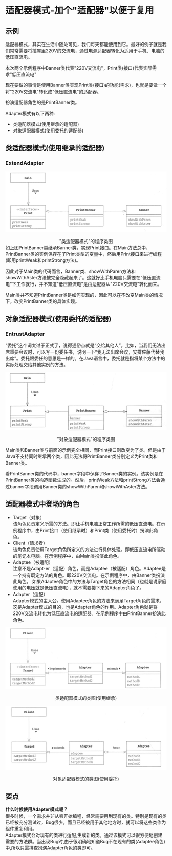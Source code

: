 # 适配器模式-加个"适配器"以便于复用
## 示例
适配器模式，其实在生活中随处可见，我们每天都能使用到它。最好的例子就是我们常常需要将插座里220V的交流电，通过电源适配器转化为适用于手机、电脑的低压直流电。  

本次两个示例程序中Banner类代表"220V交流电"，Print类(接口)代表实际需求"低压直流电"

现在要做的事情是使用Banner类实现Print类(接口)的功能(需求)，也就是要做一个将"220V交流电"转化成"低压直流电"的适配器。

扮演适配器角色的是PrintBanner类。

Adapter模式有以下两种:
- 类适配器模式(使用继承的适配器)
- 对象适配器模式(使用委托的适配器)


## 类适配器模式(使用继承的适配器) 
### ExtendAdapter
!["类适配器模式"的程序类图.png](img/"类适配器模式"的程序类图.png)
<div style="text-align: center;">"类适配器模式"的程序类图</div>
如上图PrintBanner类继承Banner类，实现Print接口。在Main方法总中，PrintBanner类的实例保存在了Print类型的变量中，然后用Print接口来进行编程(即用printWeak和printStrong方法)。  

因此对于Main类的代码而言，Banner类、showWithParen方法和showWithAster方法被完全隐藏起来了。这就好比手机电脑只需要在"低压直流电"下工作就行，并不知道"低压直流电"是由适配器从"220V交流电"转化而来。

Main类并不知道PrintBanner类是如何实现的，因此可以在不改变Main类的情况下，改变PrintBanner类的具体实现。


## 对象适配器模式(使用委托的适配器)
### EntrustAdapter

“委托”这个词太过于正式了，说得通俗点就是“交给其他人”。比如，当我们无法出席重要会议时，可以写一份委任书，说明一下“我无法出席会议，安排佐藤代替我出席”。委托跟委任的意思是一样的。在Java语言中，委托就是指将某个方法中的实际处理交给其他实例的方法。


![对象适配器模式"的程序类图](img/"对象适配器模式"的程序类图.png)
<div style="text-align: center;">"对象适配器模式"的程序类图</div>

Main类和Banner类与前面的示例完全相同，而Print接口则改变为了类。但是由于Java不支持同时继承两个类，因此无法将PrintBanner类分别定义为Print类和Banner类。

看PrintBanner类的代码中，banner字段中保存了Banner类的实例。该实例是在PrintBanner类的构造函数生成的。然后，printWeak方法和printStrong方法会通过banner字段调用Banner类的showWithParen和showWithAster方法。

## 适配器模式中登场的角色
- Target（对象）  
  该角色负责定义所需的方法。即让手机电脑正常工作所需的低压直流电。在示例程序中，由Print接口（使用继承时）和Print类（使用委托时）扮演此角色。
- Client（请求者）   
  该角色负责使用Target角色所定义的方法进行具体处理。即低压直流电所驱动的笔记本电脑。在示例程序中，由Main类扮演此角色。
- Adaptee（被适配）   
  注意不是Adapt-er（适配）角色，而是Adaptee（被适配）角色。Adaptee是一个持有既定方法的角色。即220V交流电。在示例程序中，由Banner类扮演此角色。 如果Adaptee角色中的方法与Target角色的方法相同（也就是说家庭使用的电压就是低压直流电），就不需要接下来的Adapter角色了。
- Adapter（适配）   
  Adapter模式的主人公。使用Adaptee角色的方法来满足Target角色的需求，这是Adapter模式的目的，也是Adapter角色的作用。Adapter角色就是将220V交流电转化为低压直流电的适配器。在示例程序中由PrintBanner扮演此角色。

![类适配器模式的类图(使用继承)](img/类适配器模式的类图(使用继承).png)
<div style="text-align: center;">类适配器模式的类图(使用继承)</div>

![对象适配器模式的类图(使用委托)](img/对象适配器模式的类图(使用委托).png)
<div style="text-align: center;">对象适配器模式的类图(使用委托)</div>



## 要点
**什么时候使用Adapter模式呢？**  
很多时候，一个需求并非从零开始编程，经常需要用到现有的类。特别是现有的类已经被充分测试过，Bug很少，而且已经被用于其他地方时，就可以将这些类作为组件重复利用。  
Adapter模式会对现有的类进行适配,生成新的类。通过该模式可以很方便地创建需要的方法群。当出现Bug时,由于很明确地知道Bug不在现有的类(Adaptee角色)中,所以只需排查扮演Adapter角色的类即可。  

